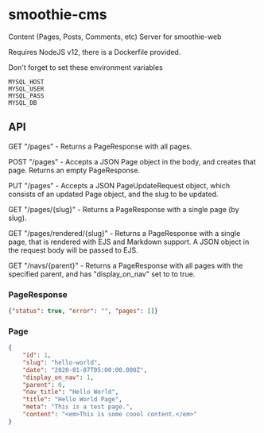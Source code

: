 # smoothie-cms

Content (Pages, Posts, Comments, etc) Server for smoothie-web

Requires NodeJS v12, there is a Dockerfile provided.

Don't forget to set these environment variables
```dotenv
MYSQL_HOST
MYSQL_USER
MYSQL_PASS
MYSQL_DB
```

## API

GET "/pages" - Returns a PageResponse with all pages.

POST "/pages" - Accepts a JSON Page object in the body, and creates that page. Returns an empty PageResponse.

PUT "/pages" - Accepts a JSON PageUpdateRequest object, which consists of an updated Page object, and the slug to be updated.

GET "/pages/{slug}" - Returns a PageResponse with a single page (by slug).

GET "/pages/rendered/{slug}" - Returns a PageResponse with a single page, that is rendered with EJS and Markdown support. A JSON object in the request body will be passed to EJS.

GET "/navs/{parent}" - Returns a PageResponse with all pages with the specified parent, and has "display_on_nav" set to to true.

### PageResponse
```json
{"status": true, "error": "", "pages": []}
```
### Page
```json
{
    "id": 1,
    "slug": "hello-world",
    "date": "2020-01-07T05:00:00.000Z",
    "display_on_nav": 1,
    "parent": 0,
    "nav_title": "Hello World",
    "title": "Hello World Page",
    "meta": "This is a test page.",
    "content": "<em>This is some coool content.</em>"
}
```
